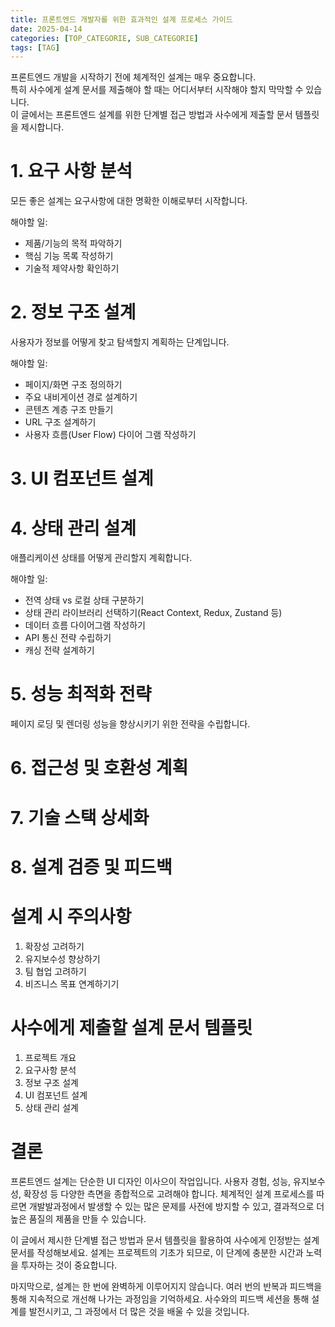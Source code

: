 ```yaml
---
title: 프론트엔드 개발자를 위한 효과적인 설계 프로세스 가이드
date: 2025-04-14
categories: [TOP_CATEGORIE, SUB_CATEGORIE]
tags: [TAG]
---
```


프론트엔드 개발을 시작하기 전에 체계적인 설계는 매우 중요합니다.  
특히 사수에게 설계 문서를 제출해야 할 때는 어디서부터 시작해야 할지 막막할 수 있습니다.  
이 글에서는 프론트엔드 설계를 위한 단계별 접근 방법과 사수에게 제출할 문서 템플릿을 제시합니다.

# 1. 요구 사항 분석
모든 좋은 설계는 요구사항에 대한 명확한 이해로부터 시작합니다.

해야할 일:
- 제품/기능의 목적 파악하기
- 핵심 기능 목록 작성하기
- 기술적 제약사항 확인하기

# 2. 정보 구조 설계
사용자가 정보를 어떻게 찾고 탐색할지 계획하는 단계입니다.

해야할 일:
- 페이지/화면 구조 정의하기
- 주요 내비게이션 경로 설계하기
- 콘텐츠 계층 구조 만들기
- URL 구조 설계하기
- 사용자 흐름(User Flow) 다이어 그램 작성하기

# 3. UI 컴포넌트 설계

# 4. 상태 관리 설계
애플리케이션 상태를 어떻게 관리할지 계획합니다.

해야할 일:
- 전역 상태 vs 로컬 상태 구분하기
- 상태 관리 라이브러리 선택하기(React Context, Redux, Zustand 등)
- 데이터 흐름 다이어그램 작성하기
- API 통신 전략 수립하기
- 캐싱 전략 설계하기

# 5. 성능 최적화 전략
페이지 로딩 및 렌더링 성능을 향상시키기 위한 전략을 수립합니다.

# 6. 접근성 및 호환성 계획

# 7. 기술 스택 상세화

# 8. 설계 검증 및 피드백

# 설계 시 주의사항
1. 확장성 고려하기
2. 유지보수성 향상하기
3. 팀 협업 고려하기
4. 비즈니스 목표 연계하기기

# 사수에게 제출할 설계 문서 템플릿
1. 프로젝트 개요
2. 요구사항 분석
3. 정보 구조 설계
4. UI 컴포넌트 설계
5. 상태 관리 설계

# 결론
프론트엔드 설계는 단순한 UI 디자인 이사으이 작업입니다. 사용자 경험, 성능, 유지보수성, 확장성 등 다양한 측면을 종합적으로 고려해야 합니다. 체계적인 설계 프로세스를 따르면 개발발과정에서 발생할 수 있는 많은 문제를 사전에 방지할 수 있고, 결과적으로 더 높은 품질의 제품을 만들 수 있습니다.

이 글에서 제시한 단계별 접근 방법과 문서 템플릿을 활용하여 사수에게 인정받는 설계 문서를 작성해보세요. 설계는 프로젝트의 기초가 되므로, 이 단계에 충분한 시간과 노력을 투자하는 것이 중요합니다.

마지막으로, 설계는 한 번에 완벽하게 이루어지지 않습니다. 여러 번의 반복과 피드백을 통해 지속적으로 개선해 나가는 과정임을 기억하세요. 사수와의 피드백 세션을 통해 설계를 발전시키고, 그 과정에서 더 많은 것을 배울 수 있을 것입니다.
